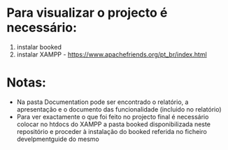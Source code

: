 # Para visualizar o projecto é necessário:
1. instalar booked
2. instalar XAMPP - https://www.apachefriends.org/pt_br/index.html

# Notas:
- Na pasta Documentation pode ser encontrado o relatório, a apresentação e o documento das funcionalidade (incluido no relatório)
- Para ver exactamente o que foi feito no projecto final é necessário colocar no htdocs do XAMPP a pasta booked disponibilizada neste repositório e proceder à instalação do booked referida no ficheiro develpmentguide do mesmo
